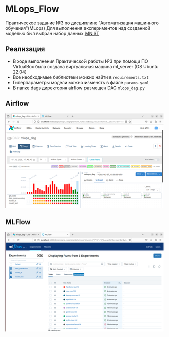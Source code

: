 # MLops_Flow
Практическое задание №3 по дисциплине "Автоматизация машинного обучения"(MLops)
Для выполнения экспериментов над созданной моделью был выбран набор данных [MNIST](https://www.tensorflow.org/datasets/catalog/mnist)

## Реализация
* В ходе выполнения Практической работы №3 при помощи ПО VirtualBox была создана виртуальная машина ml_server (OS Ubuntu 22.04)
* Все необходимые библиотеки можно найти в `requirements.txt`
* Гиперпараметры модели можно изменять в файле `params.yaml`
* В папке dags директория airflow размещен DAG `mlops_dag.py` 

## Airflow
![airflow](airflow.png) 

## MLFlow
![mlflow](mlflow.png) 
